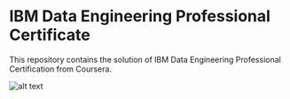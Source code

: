 # IBM Data Engineering Professional Certificate

This repository contains the solution of IBM Data Engineering Professional Certification from Coursera.

![alt text](https://images.credly.com/size/340x340/images/6e740902-ae17-42c3-85c9-b4d017d8e21e/image.png)